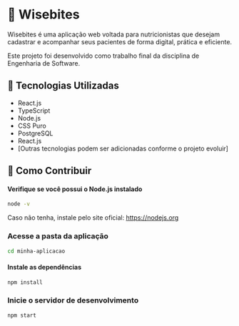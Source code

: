 # 🥗 Wisebites
Wisebites é uma aplicação web voltada para nutricionistas que desejam cadastrar e acompanhar seus pacientes de forma digital, prática e eficiente.

Este projeto foi desenvolvido como trabalho final da disciplina de Engenharia de Software.

## 🚀 Tecnologias Utilizadas
- React.js
- TypeScript
- Node.js
- CSS Puro
- PostgreSQL
- React.js 
- [Outras tecnologias podem ser adicionadas conforme o projeto evoluir]

## 🤝 Como Contribuir
#### Verifique se você possui o Node.js instalado
```bash
node -v
```
Caso não tenha, instale pelo site oficial: https://nodejs.org

### Acesse a pasta da aplicação
```bash
cd minha-aplicacao
```
#### Instale as dependências
```bash
npm install
```

### Inicie o servidor de desenvolvimento
```bash
npm start 
```


